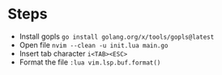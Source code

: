 # Steps

* Install gopls `go install golang.org/x/tools/gopls@latest`
* Open file `nvim --clean -u init.lua main.go`
* Insert tab character `i<TAB><ESC>`
* Format the file `:lua vim.lsp.buf.format()`

